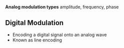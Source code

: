 ## 
**Analog modulation types**
amplitude, frequency, phase

## Digital Modulation
- Encoding a digital signal onto an analog wave
- Known as line encoding